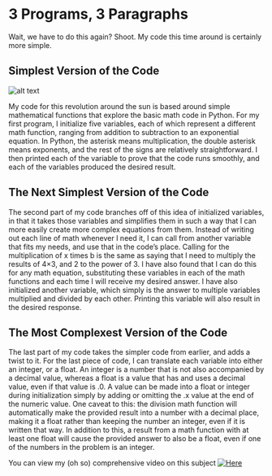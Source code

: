 # 3 Programs, 3 Paragraphs

 Wait, we have to do this again? Shoot. 
 My code this time around is certainly more simple. 

## Simplest Version of the Code 

![alt text](/Users/sammontenegro1/Desktop/final/fourth.jpg)

My code for this revolution around the sun is based around 
simple mathematical functions that explore the basic math 
code in Python. For my first program, I initialize five 
variables, each of which represent a different math function, 
ranging from addition to subtraction to an exponential 
equation. In Python, the asterisk means multiplication, the 
double asterisk means exponents, and the rest of the signs 
are relatively straightforward. I then printed each of the 
variable to prove that the code runs smoothly, and each of the 
variables produced the desired result. 


## The Next Simplest Version of the Code 
The second part of my code branches off of this idea of initialized
variables, in that it takes those variables and simplifies them in 
such a way that I can more easily create more complex equations 
from them. Instead of writing out each line of math whenever I need 
it, I can call from another variable that fits my needs, and use that 
in the code’s place. Calling for the multiplication of x times b is the 
same as saying that I need to multiply the results of 4×3, and 2 to the 
power of 3. I have also found that I can do this for any math equation, 
substituting these variables in each of the math functions and each time 
I will receive my desired answer. I have also initialized another
variable, which simply is the answer to multiple variables multiplied and 
divided by each other. Printing this variable will also result in the 
desired response. 

## The Most Complexest Version of the Code 
The last part of my code takes the simpler code from earlier, and adds a 
twist to it. For the last piece of code, I can translate each variable 
into either an integer, or a float. An integer is a number that is not 
also accompanied by a decimal value, whereas a float is a value that has
and uses a decimal value, even if that value is .0. A value can be made 
into a float or integer during initialization simply by adding or omitting 
the .x value at the end of the numeric value. One caveat to this: the 
division math function will automatically make the provided result into a 
number with a decimal place, making it a float rather than keeping the number 
an integer, even if it is written that way. In addition to this, a result from
a math function with at least one float will cause the provided answer to also
be a float, even if one of the numbers in the problem is an integer. 



You can view my (oh so) comprehensive video on this subject [![Here](ttps://img.youtube.com/vi/Djs434CdfF4/0.jpg)](https://youtu.be/Djs434CdfF4)

